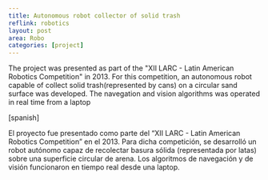 ```yaml
---
title: Autonomous robot collector of solid trash
reflink: robotics
layout: post
area: Robo
categories: [project]
---
```


The project was presented as part of the "XII LARC - Latin American Robotics Competition" in 2013.
For this competition, an autonomous robot capable of collect solid trash(represented by cans) on a circular sand surface was developed. The navegation and vision algorithms was operated in real time from a laptop

<!--more-->
[spanish]

El proyecto fue presentado como parte del “XII LARC - Latin American Robotics Competition” en el 2013.
Para dicha competición, se desarrolló un robot autónomo capaz de recolectar basura sólida (representada por latas) sobre una superficie circular de arena. Los algoritmos de navegación y de visión funcionaron en tiempo real desde una laptop.